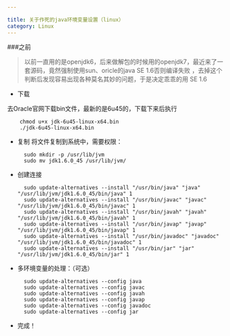 ```yaml
---

title: 关于作死的java环境变量设置（linux）
category: Linux
---
```


###之前

> 以前一直用的是openjdk6，后来做解包的时候用的openjdk7，最近来了一套源码，竟然强制使用sun、oricle的java SE 1.6否则编译失败 ，去掉这个判断后发现容易出现各种莫名其妙的问题，于是决定乖乖的用 SE 1.6

+ 下载

去Oracle官网下载bin文件，最新的是6u45的，下载下来后执行

		chmod u+x jdk-6u45-linux-x64.bin
		./jdk-6u45-linux-x64.bin

+ 复制
将文件复制到系统中，需要权限：

		sudo mkdir -p /usr/lib/jvm
		sudo mv jdk1.6.0_45 /usr/lib/jvm/

+ 创建连接

		sudo update-alternatives --install "/usr/bin/java" "java" "/usr/lib/jvm/jdk1.6.0_45/bin/java" 1
		sudo update-alternatives --install "/usr/bin/javac" "javac" "/usr/lib/jvm/jdk1.6.0_45/bin/javac" 1
		sudo update-alternatives --install "/usr/bin/javah" "javah" "/usr/lib/jvm/jdk1.6.0_45/bin/javah" 1
		sudo update-alternatives --install "/usr/bin/javap" "javap" "/usr/lib/jvm/jdk1.6.0_45/bin/javap" 1
		sudo update-alternatives --install "/usr/bin/javadoc" "javadoc" "/usr/lib/jvm/jdk1.6.0_45/bin/javadoc" 1
		sudo update-alternatives --install "/usr/bin/jar" "jar" "/usr/lib/jvm/jdk1.6.0_45/bin/jar" 1

+ 多环境变量的处理：（可选）

		sudo update-alternatives --config java
		sudo update-alternatives --config javac
		sudo update-alternatives --config javah
		sudo update-alternatives --config javap
		sudo update-alternatives --config javadoc
		sudo update-alternatives --config jar

+ 完成！
